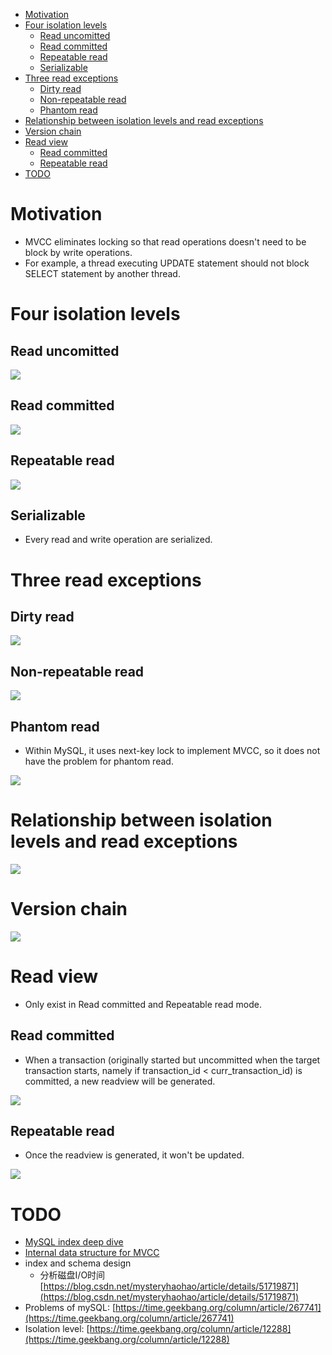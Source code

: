 - [Motivation](#motivation)
- [Four isolation levels](#four-isolation-levels)
  - [Read uncomitted](#read-uncomitted)
  - [Read committed](#read-committed)
  - [Repeatable read](#repeatable-read)
  - [Serializable](#serializable)
- [Three read exceptions](#three-read-exceptions)
  - [Dirty read](#dirty-read)
  - [Non-repeatable read](#non-repeatable-read)
  - [Phantom read](#phantom-read)
- [Relationship between isolation levels and read exceptions](#relationship-between-isolation-levels-and-read-exceptions)
- [Version chain](#version-chain)
- [Read view](#read-view)
  - [Read committed](#read-committed-1)
  - [Repeatable read](#repeatable-read-1)
- [TODO](#todo)

# Motivation
* MVCC eliminates locking so that read operations doesn't need to be block by write operations. 
* For example, a thread executing UPDATE statement should not block SELECT statement by another thread. 

# Four isolation levels

## Read uncomitted

![](../.gitbook/assets/mysql_isolation_readuncomitted.png)

## Read committed

![](../.gitbook/assets/mysql_isolation_readcomitted.png)

## Repeatable read

![](../.gitbook/assets/mysql_isolation_repeatableread.png)

## Serializable
* Every read and write operation are serialized. 

# Three read exceptions
## Dirty read

![](../.gitbook/assets/mysql_readexception_dirtyread.png)

## Non-repeatable read

![](../.gitbook/assets/mysql_readexception_nonrepeatableRead.png)

## Phantom read
* Within MySQL, it uses next-key lock to implement MVCC, so it does not have the problem for phantom read. 

![](../.gitbook/assets/mysql_readexception_phantomRead.png)

# Relationship between isolation levels and read exceptions

![](../.gitbook/assets/mysql_innodb_isolationlevel.png)

# Version chain

![](../.gitbook/assets/mysql_mvcc_versionchain.png)

# Read view
* Only exist in Read committed and Repeatable read mode. 

## Read committed
* When a transaction (originally started but uncommitted when the target transaction starts, namely if transaction_id < curr_transaction_id) is committed, a new readview will be generated. 

![](../.gitbook/assets/mysql_mvcc_readview_readcommitted.png)

## Repeatable read
* Once the readview is generated, it won't be updated. 

![](../.gitbook/assets/mysql_mvcc_readview_repeatableread.png)

# TODO
* [MySQL index deep dive](https://medium.com/free-code-camp/database-indexing-at-a-glance-bb50809d48bd)
* [Internal data structure for MVCC](https://kousiknath.medium.com/how-mvcc-databases-work-internally-84a27a380283)
* index and schema design
  * 分析磁盘I/O时间 [https://blog.csdn.net/mysteryhaohao/article/details/51719871](https://blog.csdn.net/mysteryhaohao/article/details/51719871)
* Problems of mySQL: [https://time.geekbang.org/column/article/267741](https://time.geekbang.org/column/article/267741)
* Isolation level: [https://time.geekbang.org/column/article/12288](https://time.geekbang.org/column/article/12288)
